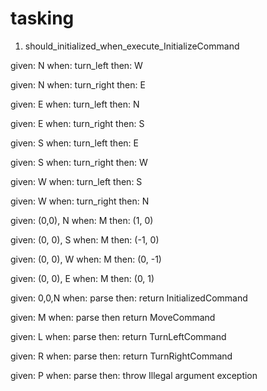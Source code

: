 # tasking



1. should_initialized_when_execute_InitializeCommand

given: N
when: turn_left
then: W

given: N
when: turn_right
then: E

given: E
when: turn_left
then: N

given: E
when: turn_right
then: S

given: S
when: turn_left
then: E

given: S
when: turn_right
then: W

given: W
when: turn_left
then: S

given: W
when: turn_right
then: N


given: (0,0), N
when: M
then: (1, 0)

given: (0, 0), S
when: M
then: (-1, 0)

given: (0, 0), W
when: M
then: (0, -1)

given: (0, 0), E
when: M
then: (0, 1)

given: 0,0,N
when: parse
then: return InitializedCommand

given: M
when: parse
then return MoveCommand

given: L
when: parse
then: return TurnLeftCommand

given: R
when: parse
then: return TurnRightCommand

given: P
when: parse
then: throw Illegal argument exception